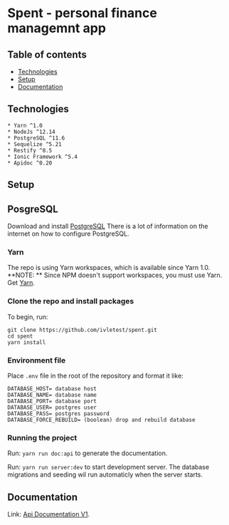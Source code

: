 # Spent - personal finance managemnt app

## Table of contents
* [Technologies](#technologies)
* [Setup](#setup)
* [Documentation](#documentation)

## Technologies
    * Yarn ^1.0
    * NodeJs ^12.14
    * PostgreSQL ^11.6
    * Sequelize ^5.21
    * Restify ^8.5
    * Ionic Framework ^5.4
    * Apidoc ^0.20
## Setup

## PosgreSQL
Download and install [PostgreSQL](https://www.postgresql.org/download/)
There is a lot of information on the internet on how to configure PostgreSQL.

### Yarn
The repo is using Yarn workspaces, which is available since Yarn 1.0.
**NOTE: ** Since NPM doesn't support workspaces, you must use Yarn.
Get [Yarn](https://classic.yarnpkg.com/en/docs/install/#windows-stable).

### Clone the repo and install packages
To begin, run:
```
git clone https://github.com/ivletest/spent.git
cd spent
yarn install
```

### Environment file
Place `.env` file in the root of the repository and format it like:
```
DATABASE_HOST= database host
DATABASE_NAME= database name
DATABASE_PORT= database port
DATABASE_USER= postgres user
DATABASE_PASS= postgres password
DATABASE_FORCE_REBUILD= (boolean) drop and rebuild database
```

### Running the project

Run: `yarn run doc:api` to generate the documentation.

Run: `yarn run server:dev` to start development server. The database migrations
and seeding wil run automaticly when the server starts.

## Documentation
Link: [Api Documentation V1](https://spent-api.herokuapp.com/doc/v1/).